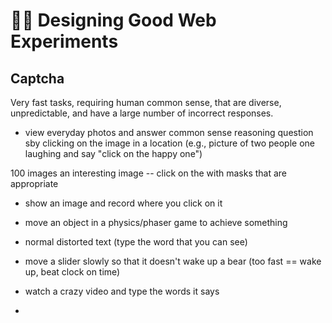 # :artist: Designing Good Web Experiments


## Captcha

Very fast tasks, requiring human common sense, that are diverse, unpredictable, and have a large number of incorrect responses.


- view everyday photos and answer common sense reasoning question sby clicking on the image in a location (e.g., picture of two people one laughing and say "click on the happy one")

100 images
an interesting image -- click on the with masks that are appropriate

- show an image and record where you click on it

- move an object in a physics/phaser game to achieve something


- normal distorted text (type the word that you can see)

- move a slider slowly so that it doesn't wake up a bear (too fast == wake up, beat clock on time)

- watch a crazy video and type the words it says

- 